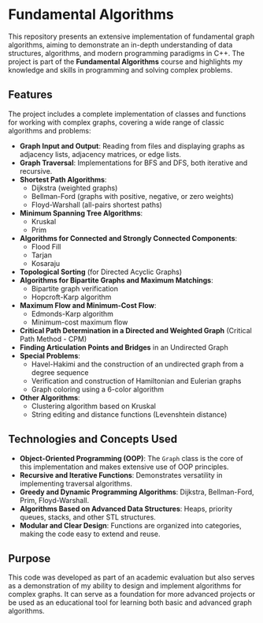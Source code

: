 # Fundamental Algorithms  

This repository presents an extensive implementation of fundamental graph algorithms, aiming to demonstrate an in-depth understanding of data structures, algorithms, and modern programming paradigms in C++. The project is part of the **Fundamental Algorithms** course and highlights my knowledge and skills in programming and solving complex problems.  

## Features  

The project includes a complete implementation of classes and functions for working with complex graphs, covering a wide range of classic algorithms and problems:  

- **Graph Input and Output**: Reading from files and displaying graphs as adjacency lists, adjacency matrices, or edge lists.  
- **Graph Traversal**: Implementations for BFS and DFS, both iterative and recursive.  
- **Shortest Path Algorithms**:  
  - Dijkstra (weighted graphs)  
  - Bellman-Ford (graphs with positive, negative, or zero weights)  
  - Floyd-Warshall (all-pairs shortest paths)  
- **Minimum Spanning Tree Algorithms**:  
  - Kruskal  
  - Prim  
- **Algorithms for Connected and Strongly Connected Components**:  
  - Flood Fill  
  - Tarjan  
  - Kosaraju  
- **Topological Sorting** (for Directed Acyclic Graphs)  
- **Algorithms for Bipartite Graphs and Maximum Matchings**:  
  - Bipartite graph verification  
  - Hopcroft-Karp algorithm  
- **Maximum Flow and Minimum-Cost Flow**:  
  - Edmonds-Karp algorithm  
  - Minimum-cost maximum flow  
- **Critical Path Determination in a Directed and Weighted Graph** (Critical Path Method - CPM)  
- **Finding Articulation Points and Bridges** in an Undirected Graph  
- **Special Problems**:  
  - Havel-Hakimi and the construction of an undirected graph from a degree sequence  
  - Verification and construction of Hamiltonian and Eulerian graphs  
  - Graph coloring using a 6-color algorithm  
- **Other Algorithms**:  
  - Clustering algorithm based on Kruskal  
  - String editing and distance functions (Levenshtein distance)  

## Technologies and Concepts Used  

- **Object-Oriented Programming (OOP)**: The `Graph` class is the core of this implementation and makes extensive use of OOP principles.  
- **Recursive and Iterative Functions**: Demonstrates versatility in implementing traversal algorithms.  
- **Greedy and Dynamic Programming Algorithms**: Dijkstra, Bellman-Ford, Prim, Floyd-Warshall.  
- **Algorithms Based on Advanced Data Structures**: Heaps, priority queues, stacks, and other STL structures.  
- **Modular and Clear Design**: Functions are organized into categories, making the code easy to extend and reuse.  

## Purpose  

This code was developed as part of an academic evaluation but also serves as a demonstration of my ability to design and implement algorithms for complex graphs. It can serve as a foundation for more advanced projects or be used as an educational tool for learning both basic and advanced graph algorithms.  

